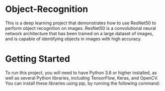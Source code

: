 # Object-Recognition
This is a deep learning project that demonstrates how to use ResNet50 to perform object recognition on images.
ResNet50 is a convolutional neural network architecture that has been trained on a
large dataset of images, and is capable of identifying objects in images with high accuracy.


# Getting Started


To run this project, you will need to have Python 3.6 or higher installed, as well as several Python libraries, including TensorFlow, Keras, and OpenCV. You can install these libraries using pip, by running the following command:
